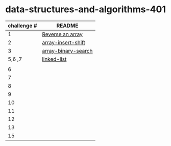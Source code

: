 # data-structures-and-algorithms-401


|challenge # | README|
| ---| ---------------------------------- |
| 1 |[Reverse an array](challenge/array-reverse/README.md) |
| 2 |[array-insert-shift](challenge/array-insert-shift/readme.md) |
| 3 |[array-binary-search](challenge/array-binary-search/README.md)|
| 5,6 ,7|[linked-list](challenge/linked-list/README.md)  |
|  |  |
| 6 |   |
| 7 |  |
| 8 | |
| 9 |  |
| 10 | |
| 11 |  |
| 12 | |
| 13 |     |
| 15 |                 |

